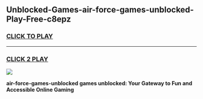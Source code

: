
## Unblocked-Games-air-force-games-unblocked-Play-Free-c8epz
<h3>
<a href="https://premium76.site?title=air-force-games-unblocked&ref=10A">CLICK TO PLAY</a></h3>
<hr>

<h3>
<a href="https://premium76.site?title=air-force-games-unblocked&ref=10A">CLICK 2 PLAY</a>
  
</h3>

<a href="https://premium76.site?title=air-force-games-unblocked&ref=10A"><img src="https://clearcache.store/games.png"></a>


**air-force-games-unblocked games unblocked: Your Gateway to Fun and Accessible Online Gaming**
